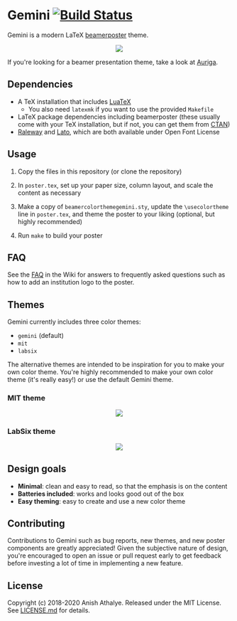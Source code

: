 # Gemini [![Build Status](https://travis-ci.com/anishathalye/gemini.svg?branch=master)](https://travis-ci.com/anishathalye/gemini)

Gemini is a modern LaTeX [beamerposter] theme.

<p align="center">
<a href="https://raw.githubusercontent.com/anishathalye/gemini/assets/poster-gemini.pdf">
<img src="https://raw.githubusercontent.com/anishathalye/gemini/assets/poster-gemini-small.png">
</a>
</p>

If you're looking for a beamer presentation theme, take a look at [Auriga].

## Dependencies

* A TeX installation that includes [LuaTeX]
    * You also need `latexmk` if you want to use the provided `Makefile`
* LaTeX package dependencies including beamerposter (these usually come with
  your TeX installation, but if not, you can get them from [CTAN])
* [Raleway] and [Lato], which are both available under Open Font License

## Usage

1. Copy the files in this repository (or clone the repository)

1. In `poster.tex`, set up your paper size, column layout, and scale the
   content as necessary

1. Make a copy of `beamercolorthemegemini.sty`, update the `\usecolortheme`
   line in `poster.tex`, and theme the poster to your liking (optional, but
   highly recommended)

1. Run `make` to build your poster

## FAQ

See the [FAQ] in the Wiki for answers to frequently asked questions such as how
to add an institution logo to the poster.

## Themes

Gemini currently includes three color themes:

* `gemini` (default)
* `mit`
* `labsix`

The alternative themes are intended to be inspiration for you to make your own
color theme. You're highly recommended to make your own color theme (it's
really easy!) or use the default Gemini theme.

### MIT theme

<p align="center">
<a href="https://raw.githubusercontent.com/anishathalye/gemini/assets/poster-mit.pdf">
<img src="https://raw.githubusercontent.com/anishathalye/gemini/assets/poster-mit-small.png">
</a>
</p>

### LabSix theme

<p align="center">
<a href="https://raw.githubusercontent.com/anishathalye/gemini/assets/poster-labsix.pdf">
<img src="https://raw.githubusercontent.com/anishathalye/gemini/assets/poster-labsix-small.png">
</a>
</p>

## Design goals

* **Minimal**: clean and easy to read, so that the emphasis is on the content
* **Batteries included**: works and looks good out of the box
* **Easy theming**: easy to create and use a new color theme

## Contributing

Contributions to Gemini such as bug reports, new themes, and new poster
components are greatly appreciated! Given the subjective nature of design,
you're encouraged to open an issue or pull request early to get feedback before
investing a lot of time in implementing a new feature.

## License

Copyright (c) 2018-2020 Anish Athalye. Released under the MIT License. See
[LICENSE.md][license] for details.

[beamerposter]: https://github.com/deselaers/latex-beamerposter
[Auriga]: https://github.com/anishathalye/auriga
[LuaTeX]: http://www.luatex.org/
[CTAN]: https://ctan.org/
[Raleway]: https://www.fontsquirrel.com/fonts/raleway
[Lato]: https://www.fontsquirrel.com/fonts/lato
[license]: LICENSE.md
[FAQ]: https://github.com/anishathalye/gemini/wiki/FAQ
